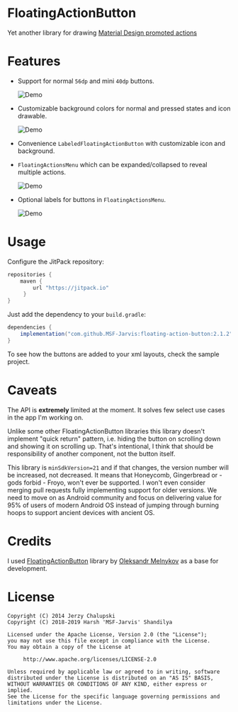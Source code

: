 FloatingActionButton
====================
Yet another library for drawing [Material Design promoted actions](https://material.io/design/components/buttons-floating-action-button.html)

Features
========
* Support for normal `56dp` and mini `40dp` buttons.

  ![Demo](screenshots/buttons.png)

* Customizable background colors for normal and pressed states and icon drawable.

  ![Demo](screenshots/custom.png)

* Convenience `LabeledFloatingActionButton` with customizable icon and background.
* `FloatingActionsMenu` which can be expanded/collapsed to reveal multiple actions.

  ![Demo](screenshots/menu.gif)

* Optional labels for buttons in `FloatingActionsMenu`.

  ![Demo](screenshots/labels.png)

Usage
=====
Configure the JitPack repository:

```groovy
repositories {
    maven {
        url "https://jitpack.io"
     }
}
```

Just add the dependency to your `build.gradle`:

```groovy
dependencies {
    implementation("com.github.MSF-Jarvis:floating-action-button:2.1.2")
}
```

To see how the buttons are added to your xml layouts, check the sample project.

Caveats
=======
The API is **extremely** limited at the moment. It solves few select use cases in the app I'm working on.

Unlike some other FloatingActionButton libraries this library doesn't implement "quick return" pattern, i.e. hiding the button on scrolling down and showing it on scrolling up. That's intentional, I think that should be responsibility of another component, not the button itself.

This library is `minSdkVersion=21` and if that changes, the version number will be increased, not decreased. It means that Honeycomb, Gingerbread or - gods forbid - Froyo, won't ever be supported. I won't even consider merging pull requests fully implementing support for older versions. We need to move on as Android community and focus on delivering value for 95% of users of modern Android OS instead of jumping through burning hoops to support ancient devices with ancient OS.

Credits
=======
I used [FloatingActionButton](https://github.com/makovkastar/FloatingActionButton) library by [Oleksandr Melnykov](https://github.com/makovkastar) as a base for development.

License
=======

    Copyright (C) 2014 Jerzy Chalupski
    Copyright (C) 2018-2019 Harsh 'MSF-Jarvis' Shandilya

    Licensed under the Apache License, Version 2.0 (the "License");
    you may not use this file except in compliance with the License.
    You may obtain a copy of the License at

         http://www.apache.org/licenses/LICENSE-2.0

    Unless required by applicable law or agreed to in writing, software
    distributed under the License is distributed on an "AS IS" BASIS,
    WITHOUT WARRANTIES OR CONDITIONS OF ANY KIND, either express or implied.
    See the License for the specific language governing permissions and
    limitations under the License.
